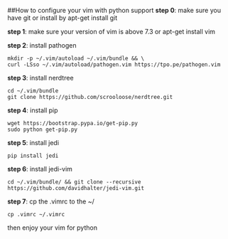 ##How to configure your vim with python support
**step 0**: make sure you have git or install by apt-get install git

**step 1**: make sure your version of vim is above 7.3 or apt-get install vim

**step 2**: install pathogen 
```
mkdir -p ~/.vim/autoload ~/.vim/bundle && \ 
curl -LSso ~/.vim/autoload/pathogen.vim https://tpo.pe/pathogen.vim
```

**step 3**: install nerdtree 
```
cd ~/.vim/bundle
git clone https://github.com/scrooloose/nerdtree.git
```

**step 4**: install pip
```
wget https://bootstrap.pypa.io/get-pip.py
sudo python get-pip.py
```

**step 5**: install jedi
```
pip install jedi
```

**step 6**: install jedi-vim
```
cd ~/.vim/bundle/ && git clone --recursive https://github.com/davidhalter/jedi-vim.git
```

**step 7**: cp the .vimrc to the ~/
```
cp .vimrc ~/.vimrc
```

then enjoy your vim for python
